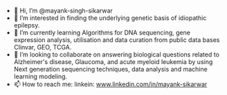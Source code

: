 - 👋 Hi, I’m @mayank-singh-sikarwar
- 👀 I’m interested in finding the underlying genetic basis of idiopathic epilepsy.
- 🌱 I’m currently learning Algorithms for DNA sequencing, gene expression analysis, utilisation and data curation from public data bases Clinvar, GEO, TCGA.
- 💞️ I’m looking to collaborate on answering biological questions related to Alzheimer's disease, Glaucoma, and acute myeloid leukemia by using Next generation sequencing techniques, data analysis and machine learning modeling.
- 📫 How to reach me: linkein: www.linkedin.com/in/mayank-sikarwar

<!---
mayank-singh-sikarwar/mayank-singh-sikarwar is a ✨ special ✨ repository because its `README.md` (this file) appears on your GitHub profile.
You can click the Preview link to take a look at your changes.
--->
